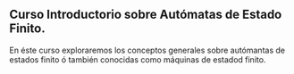 ## Curso  Introductorio sobre Autómatas de Estado Finito.

En éste curso  exploraremos los conceptos generales sobre autómantas de estados finito ó también conocidas como máquinas de estadod finito.



